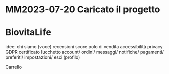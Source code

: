 # MM2023-07-20 Caricato il progetto
# BiovitaLife
idee:
chi siamo (voce)
recensioni
score
polo di vendita
accessibilità
privacy
GDPR
certificato lucchetto
account/ ordini/ messaggi/ notifiche/ pagamenti/ preferiti/ impostazioni/ esci (profilo)

Carrello